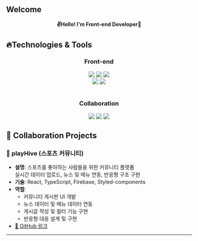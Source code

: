 <h2>Welcome</h2>

<p align='center'>
 <b>✌Hello! I'm Front-end Developer🎉</b>
</p>

## 🔥Technologies & Tools

<div align = center>
 <h3>Front-end</h3>
</div>
<div align = center>
 <img src="https://img.shields.io/badge/HTML5-E34F26?style=for-the-badge&logo=HTML5&logoColor=white"/>
<img src="https://img.shields.io/badge/CSS3-1572B6?style=for-the-badge&logo=CSS3&logoColor=white"/>
<img src="https://img.shields.io/badge/JavaScript-F7DF1E?style=for-the-badge&logo=JavaScript&logoColor=white"/><br />
<img src="https://img.shields.io/badge/React-61DAFB?style=for-the-badge&logo=react&logoColor=white"/>
  <img src="https://img.shields.io/badge/typescript-3178C6?style=for-the-badge&logo=typescript&logoColor=white"/>

</div>

<br />



<div align = center>
 <h3>Collaboration</h3>
</div>
<div align = center>
<img src="https://img.shields.io/badge/github-181717?style=for-the-badge&logo=github&logoColor=white">
<img src="https://img.shields.io/badge/git-F05032?style=for-the-badge&logo=git&logoColor=white">
<img src="https://img.shields.io/badge/figma-F24E1E?style=for-the-badge&logo=figma&logoColor=white">
</div>

<!--
**MintaekCho/MintaekCho** is a ✨ _special_ ✨ repository because its `README.md` (this file) appears on your GitHub profile.

Here are some ideas to get you started:

- 🔭 I’m currently working on ...
- 🌱 I’m currently learning ...
- 👯 I’m looking to collaborate on ...
- 🤔 I’m looking for help with ...
- 💬 Ask me about ...
- 📫 How to reach me: ...
- 😄 Pronouns: ...
- ⚡ Fun fact: ...
-->

## 🧩 Collaboration Projects

### 🏀 playHive (스포츠 커뮤니티)
- **설명**: 스포츠를 좋아하는 사람들을 위한 커뮤니티 플랫폼  
  실시간 데이터 업로드, 뉴스 및 메뉴 연동, 반응형 구조 구현
- **기술**: React, TypeScript, Firebase, Styled-components
- **역할**:  
  - 커뮤니티 게시판 UI 개발  
  - 뉴스 데이터 및 메뉴 데이터 연동  
  - 게시글 작성 및 필터 기능 구현  
  - 반응형 대응 설계 및 구현
- [🔗 GitHub 링크](https://github.com/jedonge0928/web)

---

